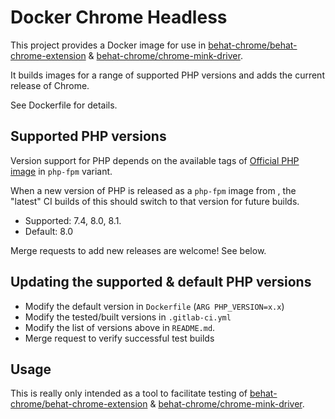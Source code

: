 # Docker Chrome Headless

This project provides a Docker image for use in [behat-chrome/behat-chrome-extension](https://gitlab.com/behat-chrome/behat-chrome-extension) & [behat-chrome/chrome-mink-driver](https://gitlab.com/behat-chrome/chrome-mink-driver).

It builds images for a range of supported PHP versions and adds the current release of Chrome.

See Dockerfile for details.

## Supported PHP versions

Version support for PHP depends on the available tags of [Official PHP image](https://hub.docker.com/_/php) in `php-fpm` variant.

When a new version of PHP is released as a `php-fpm` image from , the "latest" CI builds of this should switch to that version for future builds.

- Supported: 7.4, 8.0, 8.1.
- Default: 8.0

Merge requests to add new releases are welcome! See below.

## Updating the supported & default PHP versions

- Modify the default version in `Dockerfile` (`ARG PHP_VERSION=x.x`)
- Modify the tested/built versions in `.gitlab-ci.yml`
- Modify the list of versions above in `README.md`.
- Merge request to verify successful test builds

## Usage

This is really only intended as a tool to facilitate testing of [behat-chrome/behat-chrome-extension](https://gitlab.com/behat-chrome/behat-chrome-extension) & [behat-chrome/chrome-mink-driver](https://gitlab.com/behat-chrome/chrome-mink-driver).
